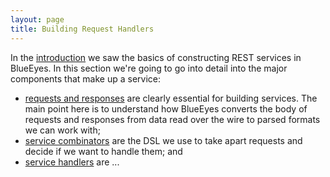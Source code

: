 ```yaml
---
layout: page
title: Building Request Handlers
---
```


In the [introduction](intro.html) we saw the basics of constructing REST services in BlueEyes. In this section we're going to go into detail into the major components that make up a service:

- [requests and responses](request-handlers/bijections.html) are clearly essential for building services. The main point here is to understand how BlueEyes converts the body of requests and responses from data read over the wire to parsed formats we can work with;
- [service combinators](request-handlers/service-combinators.html) are the DSL we use to take apart requests and decide if we want to handle them; and
- [service handlers](request-handlers/service-handlers.html) are ...

